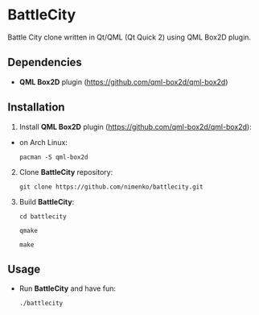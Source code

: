 # BattleCity

Battle City clone written in Qt/QML (Qt Quick 2) using QML Box2D plugin.

## Dependencies

- **QML Box2D** plugin (https://github.com/qml-box2d/qml-box2d)

## Installation

1. Install **QML Box2D** plugin (https://github.com/qml-box2d/qml-box2d):

- on Arch Linux:

  `pacman -S qml-box2d`

2. Clone **BattleCity** repository:

   `git clone https://github.com/nimenko/battlecity.git`

3. Build **BattleCity**:

   `cd battlecity`

   `qmake`

   `make`

## Usage

- Run **BattleCity** and have fun:

  `./battlecity`
